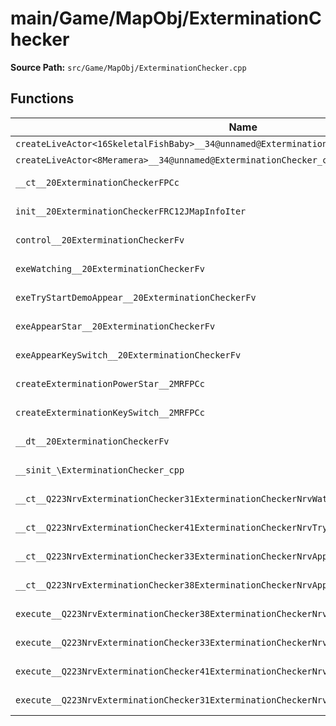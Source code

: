 # main/Game/MapObj/ExterminationChecker

**Source Path:** `src/Game/MapObj/ExterminationChecker.cpp`

## Functions

| Name | Address | Match % |
|------|---------|---------|
| `createLiveActor<16SkeletalFishBaby>__34@unnamed@ExterminationChecker_cpp@FPCc_P9LiveActor` | `0x801D80B0` | :x: (0.0%) |
| `createLiveActor<8Meramera>__34@unnamed@ExterminationChecker_cpp@FPCc_P9LiveActor` | `0x801D80F0` | :x: (0.0%) |
| `__ct__20ExterminationCheckerFPCc` | `0x801D8130` | :white_check_mark: (100.0%) |
| `init__20ExterminationCheckerFRC12JMapInfoIter` | `0x801D8194` | :white_check_mark: (100.0%) |
| `control__20ExterminationCheckerFv` | `0x801D8358` | :white_check_mark: (100.0%) |
| `exeWatching__20ExterminationCheckerFv` | `0x801D835C` | :x: (87.0%) |
| `exeTryStartDemoAppear__20ExterminationCheckerFv` | `0x801D8414` | :white_check_mark: (100.0%) |
| `exeAppearStar__20ExterminationCheckerFv` | `0x801D8488` | :white_check_mark: (100.0%) |
| `exeAppearKeySwitch__20ExterminationCheckerFv` | `0x801D8518` | :white_check_mark: (100.0%) |
| `createExterminationPowerStar__2MRFPCc` | `0x801D8570` | :white_check_mark: (100.0%) |
| `createExterminationKeySwitch__2MRFPCc` | `0x801D85C0` | :white_check_mark: (100.0%) |
| `__dt__20ExterminationCheckerFv` | `0x801D8610` | :x: (95.7%) |
| `__sinit_\ExterminationChecker_cpp` | `0x801D866C` | :white_check_mark: (100.0%) |
| `__ct__Q223NrvExterminationChecker31ExterminationCheckerNrvWatchingFv` | `0x801D86A8` | :white_check_mark: (100.0%) |
| `__ct__Q223NrvExterminationChecker41ExterminationCheckerNrvTryStartDemoAppearFv` | `0x801D86B8` | :white_check_mark: (100.0%) |
| `__ct__Q223NrvExterminationChecker33ExterminationCheckerNrvAppearStarFv` | `0x801D86C8` | :white_check_mark: (100.0%) |
| `__ct__Q223NrvExterminationChecker38ExterminationCheckerNrvAppearKeySwitchFv` | `0x801D86D8` | :white_check_mark: (100.0%) |
| `execute__Q223NrvExterminationChecker38ExterminationCheckerNrvAppearKeySwitchCFP5Spine` | `0x801D86E8` | :white_check_mark: (100.0%) |
| `execute__Q223NrvExterminationChecker33ExterminationCheckerNrvAppearStarCFP5Spine` | `0x801D86F0` | :white_check_mark: (100.0%) |
| `execute__Q223NrvExterminationChecker41ExterminationCheckerNrvTryStartDemoAppearCFP5Spine` | `0x801D86F8` | :white_check_mark: (100.0%) |
| `execute__Q223NrvExterminationChecker31ExterminationCheckerNrvWatchingCFP5Spine` | `0x801D8700` | :white_check_mark: (100.0%) |
